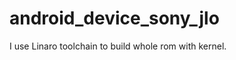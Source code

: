 android_device_sony_jlo
=======================

I use Linaro toolchain to build whole rom with kernel.

